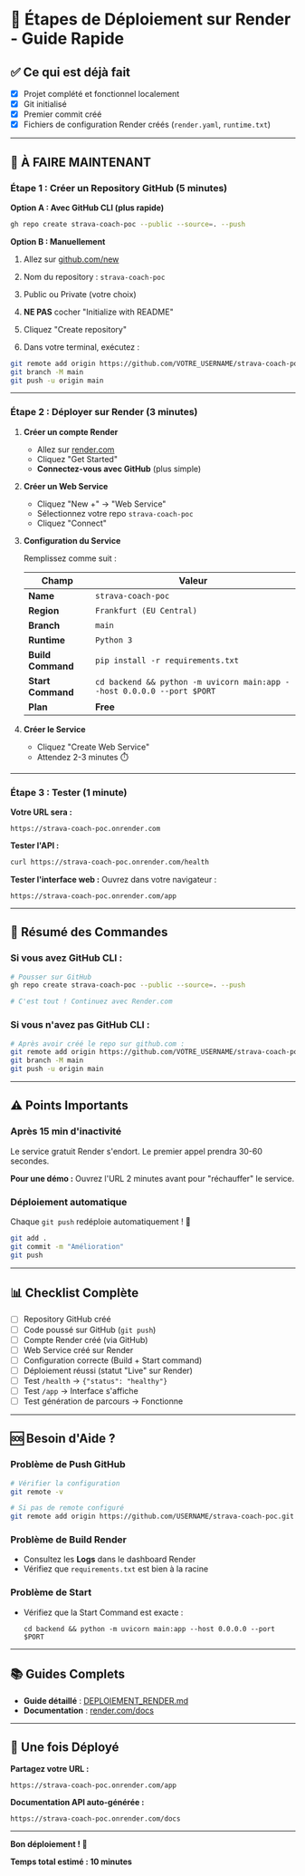 # 🚀 Étapes de Déploiement sur Render - Guide Rapide

## ✅ Ce qui est déjà fait

- [x] Projet complété et fonctionnel localement
- [x] Git initialisé
- [x] Premier commit créé
- [x] Fichiers de configuration Render créés (`render.yaml`, `runtime.txt`)

---

## 📝 À FAIRE MAINTENANT

### Étape 1 : Créer un Repository GitHub (5 minutes)

**Option A : Avec GitHub CLI (plus rapide)**
```bash
gh repo create strava-coach-poc --public --source=. --push
```

**Option B : Manuellement**

1. Allez sur [github.com/new](https://github.com/new)
2. Nom du repository : `strava-coach-poc`
3. Public ou Private (votre choix)
4. **NE PAS** cocher "Initialize with README"
5. Cliquez "Create repository"

6. Dans votre terminal, exécutez :
```bash
git remote add origin https://github.com/VOTRE_USERNAME/strava-coach-poc.git
git branch -M main
git push -u origin main
```

---

### Étape 2 : Déployer sur Render (3 minutes)

1. **Créer un compte Render**
   - Allez sur [render.com](https://render.com)
   - Cliquez "Get Started"
   - **Connectez-vous avec GitHub** (plus simple)

2. **Créer un Web Service**
   - Cliquez "New +" → "Web Service"
   - Sélectionnez votre repo `strava-coach-poc`
   - Cliquez "Connect"

3. **Configuration du Service**

   Remplissez comme suit :

   | Champ | Valeur |
   |-------|--------|
   | **Name** | `strava-coach-poc` |
   | **Region** | `Frankfurt (EU Central)` |
   | **Branch** | `main` |
   | **Runtime** | `Python 3` |
   | **Build Command** | `pip install -r requirements.txt` |
   | **Start Command** | `cd backend && python -m uvicorn main:app --host 0.0.0.0 --port $PORT` |
   | **Plan** | **Free** |

4. **Créer le Service**
   - Cliquez "Create Web Service"
   - Attendez 2-3 minutes ⏱️

---

### Étape 3 : Tester (1 minute)

**Votre URL sera :**
```
https://strava-coach-poc.onrender.com
```

**Tester l'API :**
```bash
curl https://strava-coach-poc.onrender.com/health
```

**Tester l'interface web :**
Ouvrez dans votre navigateur :
```
https://strava-coach-poc.onrender.com/app
```

---

## 🎯 Résumé des Commandes

### Si vous avez GitHub CLI :
```bash
# Pousser sur GitHub
gh repo create strava-coach-poc --public --source=. --push

# C'est tout ! Continuez avec Render.com
```

### Si vous n'avez pas GitHub CLI :
```bash
# Après avoir créé le repo sur github.com :
git remote add origin https://github.com/VOTRE_USERNAME/strava-coach-poc.git
git branch -M main
git push -u origin main
```

---

## ⚠️ Points Importants

### Après 15 min d'inactivité
Le service gratuit Render s'endort. Le premier appel prendra 30-60 secondes.

**Pour une démo :** Ouvrez l'URL 2 minutes avant pour "réchauffer" le service.

### Déploiement automatique
Chaque `git push` redéploie automatiquement ! 🎉

```bash
git add .
git commit -m "Amélioration"
git push
```

---

## 📊 Checklist Complète

- [ ] Repository GitHub créé
- [ ] Code poussé sur GitHub (`git push`)
- [ ] Compte Render créé (via GitHub)
- [ ] Web Service créé sur Render
- [ ] Configuration correcte (Build + Start command)
- [ ] Déploiement réussi (statut "Live" sur Render)
- [ ] Test `/health` → `{"status": "healthy"}`
- [ ] Test `/app` → Interface s'affiche
- [ ] Test génération de parcours → Fonctionne

---

## 🆘 Besoin d'Aide ?

### Problème de Push GitHub
```bash
# Vérifier la configuration
git remote -v

# Si pas de remote configuré
git remote add origin https://github.com/USERNAME/strava-coach-poc.git
```

### Problème de Build Render
- Consultez les **Logs** dans le dashboard Render
- Vérifiez que `requirements.txt` est bien à la racine

### Problème de Start
- Vérifiez que la Start Command est exacte :
  ```
  cd backend && python -m uvicorn main:app --host 0.0.0.0 --port $PORT
  ```

---

## 📚 Guides Complets

- **Guide détaillé** : [DEPLOIEMENT_RENDER.md](DEPLOIEMENT_RENDER.md)
- **Documentation** : [render.com/docs](https://render.com/docs)

---

## 🎉 Une fois Déployé

**Partagez votre URL :**
```
https://strava-coach-poc.onrender.com/app
```

**Documentation API auto-générée :**
```
https://strava-coach-poc.onrender.com/docs
```

---

**Bon déploiement ! 🚀**

**Temps total estimé : 10 minutes**
